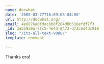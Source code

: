 ```yaml
---
name: docwhat
date: '2008-03-27T16:09:08-04:00'
url: http://docwhat.org/
email: 4e8076a0fdac6b8f284d8b316efdf7f3
_id: 3ab59a9a-7fc5-4e4d-8473-d72cbd4dc918
slug: "/its-all-text-v080/"
template: comment

---
```


Thanks era!
